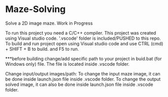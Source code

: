 # Maze-Solving
Solve a 2D image maze.
Work in Progress


To run this project you need a C/C++ compiler.
This project was created using Visual studio code. '.vscode' folder is included/PUSHED to this repo.
To build and run project open using Visual studio code and use CTRL (cmd) + SHIFT + B to build. and F5 to run.

***before building change/add specific path to your project in buid.bat (for Windows only) file. The file is located inside .vscode folder.

Change input/output images/path:
To change the input maze image, it can be done inside launch.json file inside .vscode folder.
To change the output solved image, it can also be done inside launch.json file inside .vscode folder.